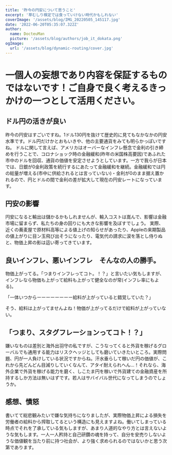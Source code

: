 ```yaml
---
title: '昨今の円安について思うこと'
excerpt: '草むしり検定では食っていけない時代かもしれない'
coverImage: '/assets/blog/IMG_20220505_145117.jpg'
date: '2022-06-20T05:35:07.322Z'
author:
  name: DocteuMan
  picture: '/assets/blog/authors/job_it_dokata.png'
ogImage:
  url: '/assets/blog/dynamic-routing/cover.jpg'
---
```


# 一個人の妄想であり内容を保証するものではないです！ご自身で良く考えるきっかけの一つとして活用ください。

## ドル円の活きが良い

昨今の円安はすごいですね。1ドル130円を抜けて歴史的に見てもなかなかの円安水準です。ドル円だけかとおもいきや、他の主要通貨をみても明らかっぽいですね。
ドルに関して言えば、アメリカはオーバーなインフレ懸念で金利の引き締めを行うことで、コロナショック時の金融緩和(昨年の米国株高要因)であふれた市中のドルを回収、通貨の価値を安定させようとしています。一方で我らが日本では、日銀が0金利政策を続行するにあたって金融緩和を継続。金融緩和では円の総量が増える(市中に供給されるとは言っていない)・金利が0のまま据え置かれるので、円とドルの間で金利の差が拡大して現在の円安レートになっています。

## 円安の影響

円安になると輸出は儲かるかもしれませんが、輸入コストは嵩んで、影響は金融市場に留まらず、私たちの身の回りにも大きな影響を及ぼすでしょう。
実際、近くの蕎麦屋で原材料高等による値上げの知らせがあったり、Appleの来期製品の値上がりに目ン玉飛び出そうになったり、電気代の請求に涙を落とし侍りぬと、物価上昇の影は這い寄ってきています。

## 良いインフレ、悪いインフレ　そんなの人の勝手。

物価上がってる。「つまりインフレってコト。！？」と言いたい気もしますが、インフレなら物価も上がって給料も上がって健全なのが常(インフレ率にもよる)。

「一体いつからーーーーーーーー給料が上がっていると錯覚していた？」

そう、給料は上がってませんよね！物価が上がってるだけで給料が上がっていない。

## 「つまり、スタグフレーションってコト！？」

嫌いなものは差別と海外出羽守の私ですが、こうなってくると外貨を稼げるグローバルでも通用する能力はリスクヘッジとしても磨いていきたいところ。実際問題、円が一人負けしている状況ですからね。汗水垂らして稼いだ円の価値が、これから先どんどん目減りしていくなんて、アタイ耐えられへん…！それなら、海外企業で外貨を稼げる能力を磨く、しこたま円を稼いで外貨建ての金融資産を所持するしか方法は無いはずです。若人はサバイバル世代になってしまうのでしょうか。

## 感想、憤怒

書いてて総悲観みたいで嫌な気持ちになりましたが、実際物価上昇による損失を労働者の給料から搾取してるという構造にも見えますよね。働いてしまっている時点でそれを了承している気もしますが、あまり人道的なやり方とは言えないような気もします。一人一人矜持と自己研鑽の魂を持って、自分を安売りしないような価値観を当たり前に持つ社会が、より強く求められるのではないかと思う次第であります。
